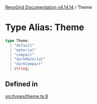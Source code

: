 [RevoGrid Documentation v4.14.14](README.md) / Theme

# Type Alias: Theme

```ts
type Theme: 
  | "default"
  | "material"
  | "compact"
  | "darkMaterial"
  | "darkCompact"
  | string;
```

## Defined in

[src/types/theme.ts:9](https://github.com/revolist/revogrid/blob/fdfe81f10fb07db00151f14190ac038aded766a8/src/types/theme.ts#L9)
